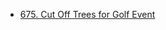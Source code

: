 - [675. Cut Off Trees for Golf Event](https://leetcode-cn.com/problems/cut-off-trees-for-golf-event/)

